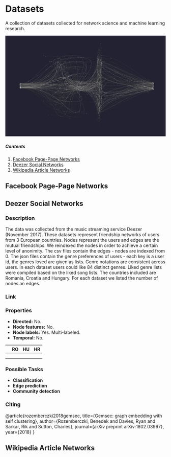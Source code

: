 # Datasets

A collection of datasets collected for network science and machine learning research.

<p align="center">
  <img width="800" src="field.png">
</p>

##### Contents  

1. [Facebook Page-Page Networks](#facebook-page-page-networks)  
2. [Deezer Social Networks](#deezer-social-networks)
3. [Wikipedia Article Networks](#wikipedia-article-networks)

## Facebook Page-Page Networks


## Deezer Social Networks
### Description
The data was collected from the music streaming service Deezer (November 2017). These datasets represent friendship networks of users from 3 European countries. Nodes represent the users and edges are the mutual friendships. We reindexed the nodes in order to achieve a certain level of anonimity. The csv files contain the edges - nodes are indexed from 0. The json files contain the genre preferences of users - each key is a user id, the genres loved are given as lists. Genre notations are consistent across users. In each dataset users could like 84 distinct genres. Liked genre lists were compiled based on the liked song lists. The countries included are Romania, Croatia and Hungary. For each dataset we listed the number of nodes an edges.

### Link



### Properties

- **Directed:** No.
- **Node features:** No.
- **Node labels:** Yes. Multi-labeled.
- **Temporal:** No.

|   | RO  | HU  | HR  |
|---|---|---|---|
|   |   |   |   |
|   |   |   |   |
|   |   |   |   |

### Possible Tasks

- **Classification**
- **Edge prediction**
- **Community detection**

### Citing

@article{rozemberczki2018gemsec,
  title={Gemsec: graph embedding with self clustering},
  author={Rozemberczki, Benedek and Davies, Ryan and Sarkar, Rik and Sutton, Charles},
  journal={arXiv preprint arXiv:1802.03997},
  year={2018}
}

## Wikipedia Article Networks
